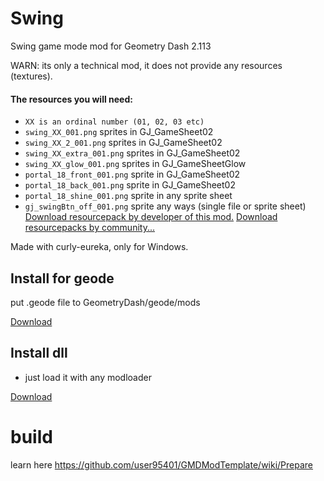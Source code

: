 # Swing
Swing game mode mod for Geometry Dash 2.113

WARN: its only a technical mod, it does not provide any resources (textures).
#### The resources you will need:
- ```XX is an ordinal number (01, 02, 03 etc)```
- `swing_XX_001.png` sprites in GJ_GameSheet02
- `swing_XX_2_001.png` sprites in GJ_GameSheet02
- `swing_XX_extra_001.png` sprites in GJ_GameSheet02
- `swing_XX_glow_001.png` sprites in GJ_GameSheetGlow
- `portal_18_front_001.png` sprite in GJ_GameSheet02
- `portal_18_back_001.png` sprite in GJ_GameSheet02
- `portal_18_shine_001.png` sprite in any sprite sheet
- `gj_swingBtn_off_001.png` sprite any ways (single file or sprite sheet)
[Download resourcepack by developer of this mod.](https://github.com/user95401/Swing/releases/tag/resourcepack)
[Download resourcepacks by community...](https://github.com/user95401/Swing/discussions/1)

Made with curly-eureka, only for Windows.

## Install for geode
put .geode file to GeometryDash/geode/mods

[Download](geode/release/user95401.Swing.geode)

## Install dll
- just load it with any modloader

[Download](Swing.dll)

# build
learn here https://github.com/user95401/GMDModTemplate/wiki/Prepare
